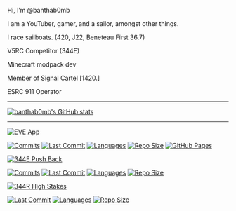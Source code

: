 Hi, I’m @banthab0mb

I am a YouTuber, gamer, and a sailor, amongst other things.

I race sailboats. (420, J22, Beneteau First 36.7)

V5RC Competitor (344E)

Minecraft modpack dev

Member of Signal Cartel [1420.]

ESRC 911 Operator

-----

[![banthab0mb's GitHub stats](https://github-readme-stats.vercel.app/api?username=banthab0mb&show_icons=true&theme=dark&hide=prs)](https://github.com/banthab0mb/github-readme-stats)

-----

[![EVE App](https://img.shields.io/badge/EVE_App_-brightgreen?style=for-the-badge)](https://github.com/banthab0mb/eve_app)

[![Commits](https://img.shields.io/github/commit-activity/m/banthab0mb/eve_app?style=for-the-badge)](https://github.com/banthab0mb/eve_app/commits/main)
[![Last Commit](https://img.shields.io/github/last-commit/banthab0mb/eve_app?style=for-the-badge)](https://github.com/banthab0mb/eve_app/commits/main)
[![Languages](https://img.shields.io/github/languages/top/banthab0mb/eve_app?style=for-the-badge)](https://github.com/banthab0mb/eve_app)
[![Repo Size](https://img.shields.io/github/repo-size/banthab0mb/eve_app?style=for-the-badge)](https://github.com/banthab0mb/eve_app)
[![GitHub Pages](https://img.shields.io/github/deployments/banthab0mb/eve_app/github-pages?style=for-the-badge)](https://banthab0mb.github.io/eve_app)

[![344E Push Back](https://img.shields.io/badge/344E_Push_Back_-blue?style=for-the-badge)](https://github.com/banthab0mb/344E-Push-Back)

[![Commits](https://img.shields.io/github/commit-activity/m/banthab0mb/344E-Push-Back?style=for-the-badge)](https://github.com/banthab0mb/344E-Push-Back/commits/main)
[![Last Commit](https://img.shields.io/github/last-commit/banthab0mb/344E-Push-Back?style=for-the-badge)](https://github.com/banthab0mb/344E-Push-Back/commits/main)
[![Languages](https://img.shields.io/github/languages/top/banthab0mb/344E-Push-Back?style=for-the-badge)](https://github.com/banthab0mb/344E-Push-Back)
[![Repo Size](https://img.shields.io/github/repo-size/banthab0mb/344E-Push-Back?style=for-the-badge)](https://github.com/banthab0mb/344E-Push-Back)

[![344R High Stakes](https://img.shields.io/badge/344R_EZ_HSt_-purple?style=for-the-badge)](https://github.com/banthab0mb/344R-EZ-HSt)

[![Last Commit](https://img.shields.io/github/last-commit/banthab0mb/344R-EZ-HSt?style=for-the-badge)](https://github.com/banthab0mb/344R-EZ-HSt/commits/main)
[![Languages](https://img.shields.io/github/languages/top/banthab0mb/344R-EZ-HSt?style=for-the-badge)](https://github.com/banthab0mb/344R-EZ-HSt)
[![Repo Size](https://img.shields.io/github/repo-size/banthab0mb/344R-EZ-HSt?style=for-the-badge)](https://github.com/banthab0mb/344R-EZ-HSt)




<!---
banthab0mb/banthab0mb is a ✨ special ✨ repository because its `README.md` (this file) appears on your GitHub profile.
You can click the Preview link to take a look at your changes.
--->
